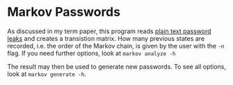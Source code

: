 # Markov Passwords

As discussed in my term paper, this program reads [plain text password leaks](https://hashes.org/leaks.php) and creates a transistion matrix. How many previous states are recorded, i.e. the order of the Markov chain, is given by the user with the `-n` flag. If you need further options, look at `markov analyze -h`

The result may then be used to generate new passwords. To see all options, look at `markov generate -h`.
